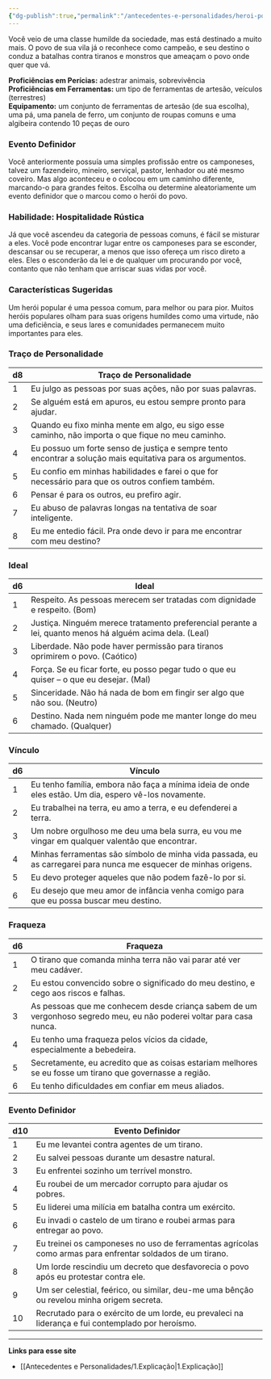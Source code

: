 ```yaml
---
{"dg-publish":true,"permalink":"/antecedentes-e-personalidades/heroi-popular/","created":"2024-07-23T08:29:11.000-03:00","updated":"2024-07-28T22:12:58.060-03:00"}
---
```


Você veio de uma classe humilde da sociedade, mas está destinado a muito mais. O povo de sua vila já o reconhece como campeão, e seu destino o conduz a batalhas contra tiranos e monstros que ameaçam o povo onde quer que vá.

**Proficiências em Perícias:** adestrar animais, sobrevivência  
**Proficiências em Ferramentas:** um tipo de ferramentas de artesão, veículos (terrestres)  
**Equipamento:** um conjunto de ferramentas de artesão (de sua escolha), uma pá, uma panela de ferro, um conjunto de roupas comuns e uma algibeira contendo 10 peças de ouro  

### Evento Definidor
Você anteriormente possuía uma simples profissão entre os camponeses, talvez um fazendeiro, mineiro, serviçal, pastor, lenhador ou até mesmo coveiro. Mas algo aconteceu e o colocou em um caminho diferente, marcando-o para grandes feitos. Escolha ou determine aleatoriamente um evento definidor que o marcou como o herói do povo.

### Habilidade: Hospitalidade Rústica
Já que você ascendeu da categoria de pessoas comuns, é fácil se misturar a eles. Você pode encontrar lugar entre os camponeses para se esconder, descansar ou se recuperar, a menos que isso ofereça um risco direto a eles. Eles o esconderão da lei e de qualquer um procurando por você, contanto que não tenham que arriscar suas vidas por você.

### Características Sugeridas
Um herói popular é uma pessoa comum, para melhor ou para pior. Muitos heróis populares olham para suas origens humildes como uma virtude, não uma deficiência, e seus lares e comunidades permanecem muito importantes para eles.

### Traço de Personalidade

| d8 | Traço de Personalidade                                                                                              |
|----|---------------------------------------------------------------------------------------------------------------------|
| 1  | Eu julgo as pessoas por suas ações, não por suas palavras.                                                           |
| 2  | Se alguém está em apuros, eu estou sempre pronto para ajudar.                                                        |
| 3  | Quando eu fixo minha mente em algo, eu sigo esse caminho, não importa o que fique no meu caminho.                    |
| 4  | Eu possuo um forte senso de justiça e sempre tento encontrar a solução mais equitativa para os argumentos.          |
| 5  | Eu confio em minhas habilidades e farei o que for necessário para que os outros confiem também.                       |
| 6  | Pensar é para os outros, eu prefiro agir.                                                                            |
| 7  | Eu abuso de palavras longas na tentativa de soar inteligente.                                                          |
| 8  | Eu me entedio fácil. Pra onde devo ir para me encontrar com meu destino?                                               |

### Ideal

| d6 | Ideal                                                                                     |
|----|-------------------------------------------------------------------------------------------|
| 1  | Respeito. As pessoas merecem ser tratadas com dignidade e respeito. (Bom)                |
| 2  | Justiça. Ninguém merece tratamento preferencial perante a lei, quanto menos há alguém acima dela. (Leal) |
| 3  | Liberdade. Não pode haver permissão para tiranos oprimirem o povo. (Caótico)            |
| 4  | Força. Se eu ficar forte, eu posso pegar tudo o que eu quiser – o que eu desejar. (Mal) |
| 5  | Sinceridade. Não há nada de bom em fingir ser algo que não sou. (Neutro)                 |
| 6  | Destino. Nada nem ninguém pode me manter longe do meu chamado. (Qualquer)                |

### Vínculo

| d6 | Vínculo                                                                                       |
|----|----------------------------------------------------------------------------------------------|
| 1  | Eu tenho família, embora não faça a mínima ideia de onde eles estão. Um dia, espero vê-los novamente. |
| 2  | Eu trabalhei na terra, eu amo a terra, e eu defenderei a terra.                             |
| 3  | Um nobre orgulhoso me deu uma bela surra, eu vou me vingar em qualquer valentão que encontrar. |
| 4  | Minhas ferramentas são símbolo de minha vida passada, eu as carregarei para nunca me esquecer de minhas origens. |
| 5  | Eu devo proteger aqueles que não podem fazê-lo por si.                                       |
| 6  | Eu desejo que meu amor de infância venha comigo para que eu possa buscar meu destino.         |

### Fraqueza

| d6 | Fraqueza                                                                                     |
|----|----------------------------------------------------------------------------------------------|
| 1  | O tirano que comanda minha terra não vai parar até ver meu cadáver.                         |
| 2  | Eu estou convencido sobre o significado do meu destino, e cego aos riscos e falhas.          |
| 3  | As pessoas que me conhecem desde criança sabem de um vergonhoso segredo meu, eu não poderei voltar para casa nunca. |
| 4  | Eu tenho uma fraqueza pelos vícios da cidade, especialmente a bebedeira.                     |
| 5  | Secretamente, eu acredito que as coisas estariam melhores se eu fosse um tirano que governasse a região. |
| 6  | Eu tenho dificuldades em confiar em meus aliados.                                            |

### Evento Definidor

| d10 | Evento Definidor                                                                              |
|-----|----------------------------------------------------------------------------------------------|
| 1   | Eu me levantei contra agentes de um tirano.                                                   |
| 2   | Eu salvei pessoas durante um desastre natural.                                                |
| 3   | Eu enfrentei sozinho um terrível monstro.                                                     |
| 4   | Eu roubei de um mercador corrupto para ajudar os pobres.                                      |
| 5   | Eu liderei uma milícia em batalha contra um exército.                                         |
| 6   | Eu invadi o castelo de um tirano e roubei armas para entregar ao povo.                        |
| 7   | Eu treinei os camponeses no uso de ferramentas agrícolas como armas para enfrentar soldados de um tirano. |
| 8   | Um lorde rescindiu um decreto que desfavorecia o povo após eu protestar contra ele.            |
| 9   | Um ser celestial, feérico, ou similar, deu-me uma bênção ou revelou minha origem secreta.     |
| 10  | Recrutado para o exército de um lorde, eu prevaleci na liderança e fui contemplado por heroísmo. |
___
**Links para esse site**
- [[Antecedentes e Personalidades/1.Explicação\|1.Explicação]]